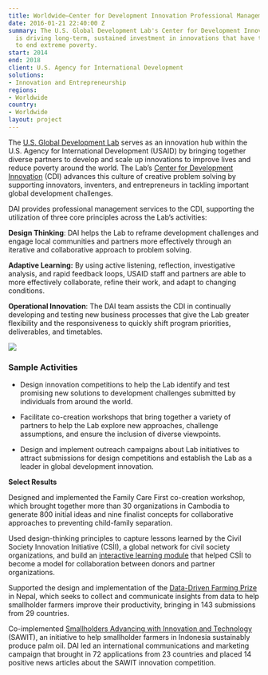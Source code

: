 ```yaml
---
title: Worldwide—Center for Development Innovation Professional Management Services
date: 2016-01-21 22:40:00 Z
summary: The U.S. Global Development Lab's Center for Development Innovation (CDI)
  is driving long-term, sustained investment in innovations that have the potential
  to end extreme poverty.
start: 2014
end: 2018
client: U.S. Agency for International Development
solutions:
- Innovation and Entrepreneurship
regions:
- Worldwide
country:
- Worldwide
layout: project
---
```


The [U.S. Global Development Lab](https://www.usaid.gov/globaldevlab) serves as an innovation hub within the U.S. Agency for International Development (USAID) by bringing together diverse partners to develop and scale up innovations to improve lives and reduce poverty around the world. The Lab’s [Center for Development Innovation](https://www.usaid.gov/GlobalDevLab/about/innovation) (CDI) advances this culture of creative problem solving by supporting innovators, inventers, and entrepreneurs in tackling important global development challenges.

DAI provides professional management services to the CDI, supporting the utilization of three core principles across the Lab’s activities:

**Design Thinking**: DAI helps the Lab to reframe development challenges and engage local communities and partners more effectively through an iterative and collaborative approach to problem solving.

**Adaptive Learning:** By using active listening, reflection, investigative analysis, and rapid feedback loops, USAID staff and partners are able to more effectively collaborate, refine their work, and adapt to changing conditions.

**Operational Innovation**: The DAI team assists the CDI in continually developing and testing new business processes that give the Lab greater flexibility and the responsiveness to quickly shift program priorities, deliverables, and timetables.

![](https://assetify-dai.com/projects/CDI-pic-1.jpg)

### Sample Activities

* Design innovation competitions to help the Lab identify and test promising new solutions to development challenges submitted by individuals from around the world.

* Facilitate co-creation workshops that bring together a variety of partners to help the Lab explore new approaches, challenge assumptions, and ensure the inclusion of diverse viewpoints.

* Design and implement outreach campaigns about Lab initiatives to attract submissions for design competitions and establish the Lab as a leader in global development innovation.

**Select Results**

Designed and implemented the Family Care First co-creation workshop, which brought together more than 30 organizations in Cambodia to generate 800 initial ideas and nine finalist concepts for collaborative approaches to preventing child-family separation.

Used design-thinking principles to capture lessons learned by the Civil Society Innovation Initiative (CSİI), a global network for civil society organizations, and build an [interactive learning module](http://csiilearn.org/#/?_k=dsl6fp) that helped CSİI to become a model for collaboration between donors and partner organizations.

Supported the design and implementation of the [Data-Driven Farming Prize](http://datadrivenfarming.challenges.org/) in Nepal, which seeks to collect and communicate insights from data to help smallholder farmers improve their productivity, bringing in 143 submissions from 29 countries.

Co-implemented [Smallholders Advancing with Innovation and Technology](http://www.sawitchallenge.org/) (SAWIT), an initiative to help smallholder farmers in Indonesia sustainably produce palm oil. DAI led an international communications and marketing campaign that brought in 72 applications from 23 countries and placed 14 positive news articles about the SAWIT innovation competition.